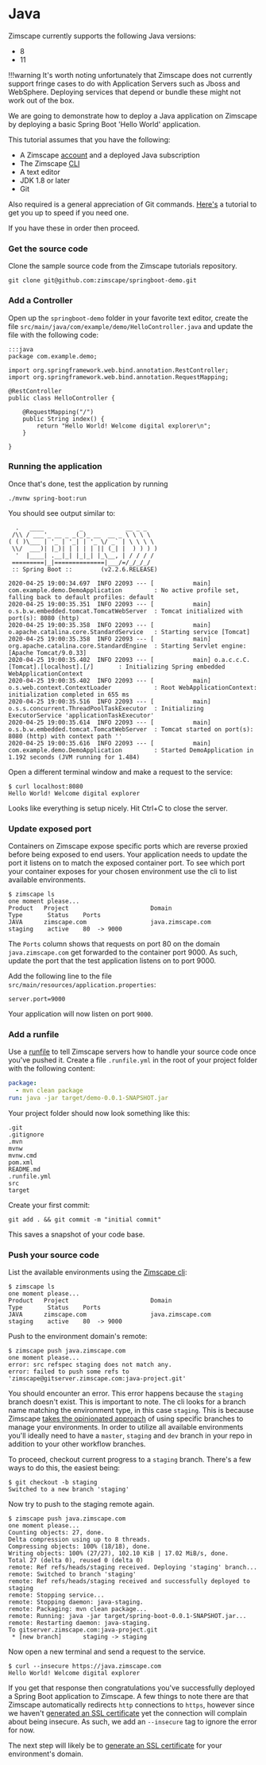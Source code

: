 # Java

Zimscape currently supports the following Java versions:

- 8
- 11

!!!warning
    It's worth noting unfortunately that Zimscape does not currently support fringe cases to do with 
    Application Servers such as Jboss and WebSphere. Deploying services that depend or bundle these 
    might not work out of the box. 

We are going to demonstrate how to deploy a Java application on Zimscape by deploying a basic Spring Boot
'Hello World' application.

This tutorial assumes that you have the following:

- A Zimscape [account](https://zimscape.com/register) and a deployed Java subscription
- The Zimscape [CLI](../cli.md)
- A text editor
- JDK 1.8 or later
- Git

Also required is a general appreciation of Git commands. [Here's](https://git-scm.com/book/en/v2) a tutorial
to get you up to speed if you need one.

If you have these in order then proceed.

### Get the source code

Clone the sample source code from the Zimscape tutorials repository.

```
git clone git@github.com:zimscape/springboot-demo.git
```

### Add a Controller

Open up the `springboot-demo` folder in your favorite text editor, create the file 
`src/main/java/com/example/demo/HelloController.java` and update the file
with the following code:

    :::java
    package com.example.demo;
    
    import org.springframework.web.bind.annotation.RestController;
    import org.springframework.web.bind.annotation.RequestMapping;
    
    @RestController
    public class HelloController {
    
        @RequestMapping("/")
        public String index() {
            return "Hello World! Welcome digital explorer\n";
        }
    
    }

### Running the application

Once that's done, test the application by running

```
./mvnw spring-boot:run
```

You should see output similar to:

```
  .   ____          _            __ _ _
 /\\ / ___'_ __ _ _(_)_ __  __ _ \ \ \ \
( ( )\___ | '_ | '_| | '_ \/ _` | \ \ \ \
 \\/  ___)| |_)| | | | | || (_| |  ) ) ) )
  '  |____| .__|_| |_|_| |_\__, | / / / /
 =========|_|==============|___/=/_/_/_/
 :: Spring Boot ::        (v2.2.6.RELEASE)

2020-04-25 19:00:34.697  INFO 22093 --- [           main] com.example.demo.DemoApplication         : No active profile set, falling back to default profiles: default
2020-04-25 19:00:35.351  INFO 22093 --- [           main] o.s.b.w.embedded.tomcat.TomcatWebServer  : Tomcat initialized with port(s): 8080 (http)
2020-04-25 19:00:35.358  INFO 22093 --- [           main] o.apache.catalina.core.StandardService   : Starting service [Tomcat]
2020-04-25 19:00:35.358  INFO 22093 --- [           main] org.apache.catalina.core.StandardEngine  : Starting Servlet engine: [Apache Tomcat/9.0.33]
2020-04-25 19:00:35.402  INFO 22093 --- [           main] o.a.c.c.C.[Tomcat].[localhost].[/]       : Initializing Spring embedded WebApplicationContext
2020-04-25 19:00:35.402  INFO 22093 --- [           main] o.s.web.context.ContextLoader            : Root WebApplicationContext: initialization completed in 655 ms
2020-04-25 19:00:35.516  INFO 22093 --- [           main] o.s.s.concurrent.ThreadPoolTaskExecutor  : Initializing ExecutorService 'applicationTaskExecutor'
2020-04-25 19:00:35.614  INFO 22093 --- [           main] o.s.b.w.embedded.tomcat.TomcatWebServer  : Tomcat started on port(s): 8080 (http) with context path ''
2020-04-25 19:00:35.616  INFO 22093 --- [           main] com.example.demo.DemoApplication         : Started DemoApplication in 1.192 seconds (JVM running for 1.484)
```

Open a different terminal window and make a request to the service:

```
$ curl localhost:8080
Hello World! Welcome digital explorer
```

Looks like everything is setup nicely. Hit Ctrl+C to close the server.


### Update exposed port

Containers on Zimscape expose specific ports which are reverse proxied before being exposed to end users. Your
application needs to update the port it listens on to match the exposed container port. To see which port
your container exposes for your chosen environment use the cli to list available environments.

```
$ zimscape ls
one moment please...
Product   Project                       Domain                        Type       Status    Ports       
JAVA      zimscape.com                  java.zimscape.com             staging    active    80  -> 9000 
```

The `Ports` column shows that requests on port 80 on the domain `java.zimscape.com` get 
forwarded to the container port 9000. As such, update the port that the test application listens on
to port 9000.

Add the following line to the file `src/main/resources/application.properties`:

```
server.port=9000
``` 

Your application will now listen on port `9000`.

### Add a runfile

Use a [runfile](../cd.md#runfile) to tell Zimscape servers how to handle your source code once you've pushed
it. Create a file `.runfile.yml` in the root of your project folder with the following content:

```yaml
package:
  - mvn clean package
run: java -jar target/demo-0.0.1-SNAPSHOT.jar
```

Your project folder should now look something like this:

```
.git  
.gitignore
.mvn  
mvnw  
mvnw.cmd  
pom.xml  
README.md
.runfile.yml  
src  
target
```

Create your first commit:

```
git add . && git commit -m "initial commit"
```

This saves a snapshot of your code base.

### Push your source code

List the available environments using the [Zimscape cli](../cli.md):

```
$ zimscape ls
one moment please...
Product   Project                       Domain                        Type       Status    Ports
JAVA      zimscape.com                  java.zimscape.com             staging    active    80  -> 9000 
```

Push to the environment domain's remote:

```
$ zimscape push java.zimscape.com
one moment please...
error: src refspec staging does not match any.
error: failed to push some refs to 'zimscape@gitserver.zimscape.com:java-project.git'
```

You should encounter an error. This error happens because the `staging` branch doesn't exist.
This is important to note. The cli looks for a branch name matching the environment type, in this case `staging`.
This is because Zimscape [takes the opinionated approach](../architecture/environments.md) of using specific 
branches to manage your environments. In order to 
utilize all available environments you'll ideally need to have a `master`, `staging` and `dev` branch in your
repo in addition to your other workflow branches.

To proceed, checkout current progress to a `staging` branch. There's a few ways to do this, the easiest being:

```
$ git checkout -b staging
Switched to a new branch 'staging'
```

Now try to push to the staging remote again.

```
$ zimscape push java.zimscape.com
one moment please...
Counting objects: 27, done.
Delta compression using up to 8 threads.
Compressing objects: 100% (18/18), done.
Writing objects: 100% (27/27), 102.10 KiB | 17.02 MiB/s, done.
Total 27 (delta 0), reused 0 (delta 0)
remote: Ref refs/heads/staging received. Deploying 'staging' branch...
remote: Switched to branch 'staging'
remote: Ref refs/heads/staging received and successfully deployed to staging
remote: Stopping service...
remote: Stopping daemon: java-staging.
remote: Packaging: mvn clean package...
remote: Running: java -jar target/spring-boot-0.0.1-SNAPSHOT.jar...
remote: Restarting daemon: java-staging.
To gitserver.zimscape.com:java-project.git
 * [new branch]      staging -> staging
```

Now open a new terminal and send a request to the service.

```
$ curl --insecure https://java.zimscape.com
Hello World! Welcome digital explorer
```

If you get that response then congratulations you've successfully deployed a Spring Boot application to Zimscape.
A few things to note there are that Zimscape automatically redirects `http` connections to `https`, however
since we haven't [generated an SSL certificate](../console.md) yet the connection will complain about
being insecure. As such, we add an `--insecure` tag to ignore the error for now.

The next step will likely be to [generate an SSL certificate](../console.md) for your environment's domain.

